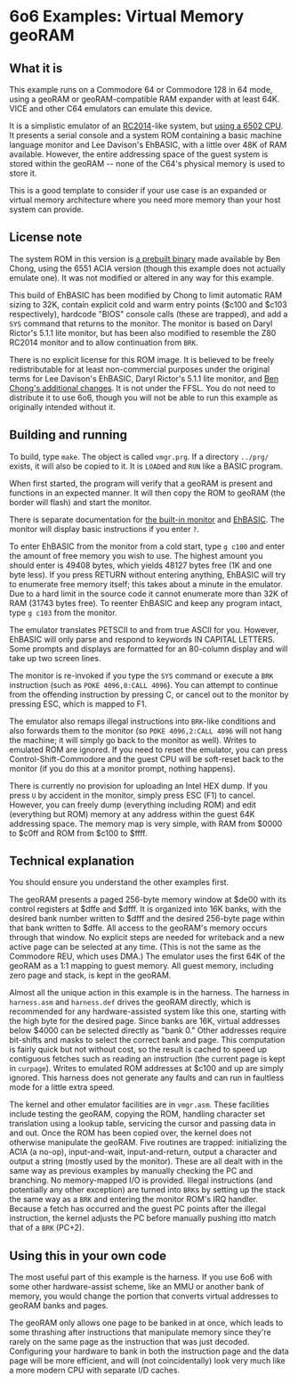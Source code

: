 # 6o6 Examples: Virtual Memory geoRAM

## What it is

This example runs on a Commodore 64 or Commodore 128 in 64 mode, using a geoRAM or geoRAM-compatible RAM expander with at least 64K. VICE and other C64 emulators can emulate this device.

It is a simplistic emulator of an [RC2014](https://rc2014.co.uk/)-like system, but [using a 6502 CPU](https://ancientcomputing.blogspot.com/2017/05/a-6502-cpu-for-rc2014-part-1.html). It presents a serial console and a system ROM containing a basic machine language monitor and Lee Davison's EhBASIC, with a little over 48K of RAM available. However, the entire addressing space of the guest system is stored within the geoRAM -- none of the C64's physical memory is used to store it.

This is a good template to consider if your use case is an expanded or virtual memory architecture where you need more memory than your host system can provide.

## License note

The system ROM in this version is [a prebuilt binary](https://github.com/ancientcomputing/rc2014/tree/master/rom/6502/monitor_ehbasic) made available by Ben Chong, using the 6551 ACIA version (though this example does not actually emulate one). It was not modified or altered in any way for this example.

This build of EhBASIC has been modified by Chong to limit automatic RAM sizing to 32K, contain explicit cold and warm entry points ($c100 and $c103 respectively), hardcode "BIOS" console calls (these are trapped), and add a `SYS` command that returns to the monitor. The monitor is based on Daryl Rictor's 5.1.1 lite monitor, but has been also modified to resemble the Z80 RC2014 monitor and to allow continuation from `BRK`.

There is no explicit license for this ROM image. It is believed to be freely redistributable for at least non-commercial purposes under the original terms for Lee Davison's EhBASIC, Daryl Rictor's 5.1.1 lite monitor, and [Ben Chong's additional changes](https://github.com/ancientcomputing/rc2014/tree/master/source/6502/monitor). It is not under the FFSL. You do not need to distribute it to use 6o6, though you will not be able to run this example as originally intended without it.

## Building and running

To build, type `make`. The object is called `vmgr.prg`. If a directory `../prg/` exists, it will also be copied to it. It is `LOAD`ed and `RUN` like a BASIC program.

When first started, the program will verify that a geoRAM is present and functions in an expected manner. It will then copy the ROM to geoRAM (the border will flash) and start the monitor.

There is separate documentation for [the built-in monitor](https://github.com/ancientcomputing/rc2014/blob/master/docs/mon_user_guide.txt) and [EhBASIC](http://www.6502.org/users/mycorner/6502/ehbasic/index.html). The monitor will display basic instructions if you enter `?`.

To enter EhBASIC from the monitor from a cold start, type `g c100` and enter the amount of free memory you wish to use. The highest amount you should enter is 49408 bytes, which yields 48127 bytes free (1K and one byte less). If you press RETURN without entering anything, EhBASIC will try to enumerate free memory itself; this takes about a minute in the emulator. Due to a hard limit in the source code it cannot enumerate more than 32K of RAM (31743 bytes free). To reenter EhBASIC and keep any program intact, type `g c103` from the monitor.

The emulator translates PETSCII to and from true ASCII for you. However, EhBASIC will only parse and respond to keywords IN CAPITAL LETTERS. Some prompts and displays are formatted for an 80-column display and will take up two screen lines.

The monitor is re-invoked if you type the `SYS` command or execute a `BRK` instruction (such as `POKE 4096,0:CALL 4096`). You can attempt to continue from the offending instruction by pressing C, or cancel out to the monitor by pressing ESC, which is mapped to F1.

The emulator also remaps illegal instructions into `BRK`-like conditions and also forwards them to the monitor (so `POKE 4096,2:CALL 4096` will not hang the machine; it will simply go back to the monitor as well). Writes to emulated ROM are ignored. If you need to reset the emulator, you can press Control-Shift-Commodore and the guest CPU will be soft-reset back to the monitor (if you do this at a monitor prompt, nothing happens).

There is currently no provision for uploading an Intel HEX dump. If you press `U` by accident in the monitor, simply press ESC (F1) to cancel. However, you can freely dump (everything including ROM) and edit (everything but ROM) memory at any address within the guest 64K addressing space. The memory map is very simple, with RAM from $0000 to $c0ff and ROM from $c100 to $ffff.

## Technical explanation

You should ensure you understand the other examples first.

The geoRAM presents a paged 256-byte memory window at $de00 with its control registers at $dffe and $dfff. It is organized into 16K banks, with the desired bank number written to $dfff and the desired 256-byte page within that bank written to $dffe. All access to the geoRAM's memory occurs through that window. No explicit steps are needed for writeback and a new active page can be selected at any time. (This is not the same as the Commodore REU, which uses DMA.) The emulator uses the first 64K of the geoRAM as a 1:1 mapping to guest memory. All guest memory, including zero page and stack, is kept in the geoRAM.

Almost all the unique action in this example is in the harness. The harness in `harness.asm` and `harness.def` drives the geoRAM directly, which is recommended for any hardware-assisted system like this one, starting with the high byte for the desired page. Since banks are 16K, virtual addresses below $4000 can be selected directly as "bank 0." Other addresses require bit-shifts and masks to select the correct bank and page. This computation is fairly quick but not without cost, so the result is cached to speed up contiguous fetches such as reading an instruction (the current page is kept in `curpage`). Writes to emulated ROM addresses at $c100 and up are simply ignored. This harness does not generate any faults and can run in faultless mode for a little extra speed. 

The kernel and other emulator facilities are in `vmgr.asm`. These facilities include testing the geoRAM, copying the ROM, handling character set translation using a lookup table, servicing the cursor and passing data in and out. Once the ROM has been copied over, the kernel does not otherwise manipulate the geoRAM. Five routines are trapped: initializing the ACIA (a no-op), input-and-wait, input-and-return, output a character and output a string (mostly used by the monitor). These are all dealt with in the same way as previous examples by manually checking the PC and branching. No memory-mapped I/O is provided. Illegal instructions (and potentially any other exception) are turned into `BRK`s by setting up the stack the same way as a `BRK` and entering the monitor ROM's IRQ handler. Because a fetch has occurred and the guest PC points after the illegal instruction, the kernel adjusts the PC before manually pushing itto match that of a `BRK` (PC+2).

## Using this in your own code

The most useful part of this example is the harness. If you use 6o6 with some other hardware-assist scheme, like an MMU or another bank of memory, you would change the portion that converts virtual addresses to geoRAM banks and pages.

The geoRAM only allows one page to be banked in at once, which leads to some thrashing after instructions that manipulate memory since they're rarely on the same page as the instruction that was just decoded. Configuring your hardware to bank in both the instruction page and the data page will be more efficient, and will (not coincidentally) look very much like a more modern CPU with separate I/D caches.